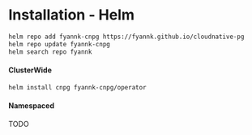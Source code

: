 # Installation - Helm

```bash
helm repo add fyannk-cnpg https://fyannk.github.io/cloudnative-pg
helm repo update fyannk-cnpg
helm search repo fyannk
```

<!-- tabs:start -->

#### **ClusterWide**

```bash
helm install cnpg fyannk-cnpg/operator
```

#### **Namespaced**

TODO

<!-- tabs:end -->

